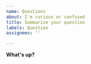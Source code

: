 ```yaml
---
name: Questions
about: I'm curious or confused
title: Summarize your question
labels: Question
assignees: ''

---
```


**What's up?**
